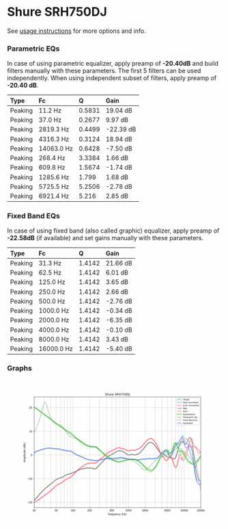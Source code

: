 # Shure SRH750DJ
See [usage instructions](https://github.com/jaakkopasanen/AutoEq#usage) for more options and info.

### Parametric EQs
In case of using parametric equalizer, apply preamp of **-20.40dB** and build filters manually
with these parameters. The first 5 filters can be used independently.
When using independent subset of filters, apply preamp of **-20.40 dB**.

| Type    | Fc         |      Q | Gain      |
|:--------|:-----------|:-------|:----------|
| Peaking | 11.2 Hz    | 0.5831 | 19.04 dB  |
| Peaking | 37.0 Hz    | 0.2677 | 9.97 dB   |
| Peaking | 2819.3 Hz  | 0.4499 | -22.39 dB |
| Peaking | 4316.3 Hz  | 0.3124 | 18.94 dB  |
| Peaking | 14063.0 Hz | 0.6428 | -7.50 dB  |
| Peaking | 268.4 Hz   | 3.3384 | 1.66 dB   |
| Peaking | 609.8 Hz   | 1.5674 | -1.74 dB  |
| Peaking | 1285.6 Hz  | 1.799  | 1.68 dB   |
| Peaking | 5725.5 Hz  | 5.2506 | -2.78 dB  |
| Peaking | 6921.4 Hz  | 5.216  | 2.85 dB   |

### Fixed Band EQs
In case of using fixed band (also called graphic) equalizer, apply preamp of **-22.58dB**
(if available) and set gains manually with these parameters.

| Type    | Fc         |      Q | Gain     |
|:--------|:-----------|:-------|:---------|
| Peaking | 31.3 Hz    | 1.4142 | 21.66 dB |
| Peaking | 62.5 Hz    | 1.4142 | 6.01 dB  |
| Peaking | 125.0 Hz   | 1.4142 | 3.65 dB  |
| Peaking | 250.0 Hz   | 1.4142 | 2.66 dB  |
| Peaking | 500.0 Hz   | 1.4142 | -2.76 dB |
| Peaking | 1000.0 Hz  | 1.4142 | -0.34 dB |
| Peaking | 2000.0 Hz  | 1.4142 | -6.35 dB |
| Peaking | 4000.0 Hz  | 1.4142 | -0.10 dB |
| Peaking | 8000.0 Hz  | 1.4142 | 3.43 dB  |
| Peaking | 16000.0 Hz | 1.4142 | -5.40 dB |

### Graphs
![](./Shure%20SRH750DJ.png)